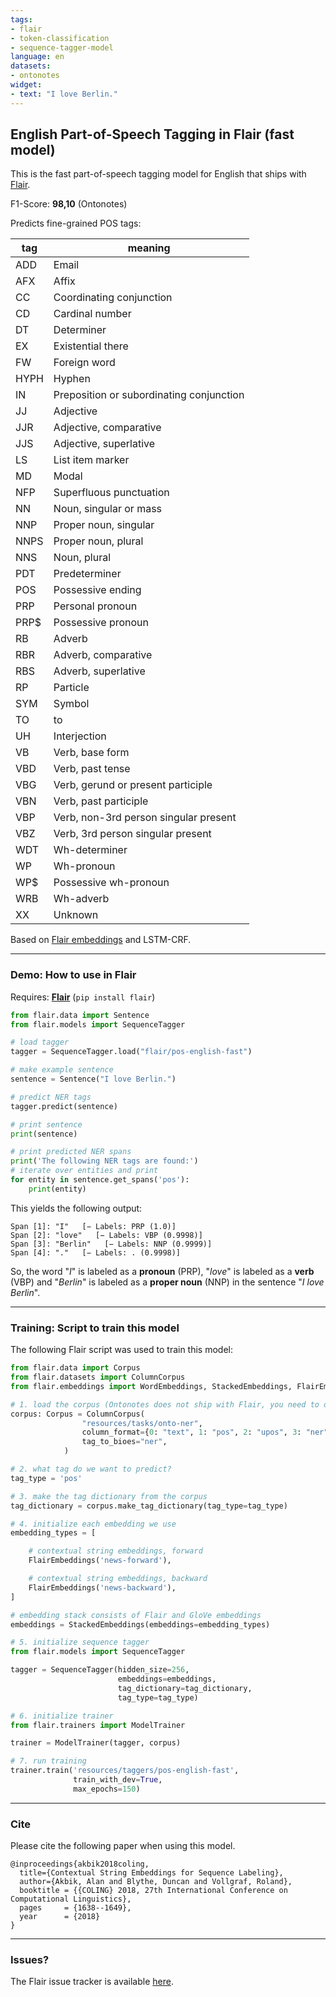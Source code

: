 ```yaml
---
tags:
- flair
- token-classification
- sequence-tagger-model
language: en
datasets:
- ontonotes
widget:
- text: "I love Berlin."
---
```


## English Part-of-Speech Tagging in Flair (fast model)

This is the fast part-of-speech tagging model for English that ships with [Flair](https://github.com/flairNLP/flair/).

F1-Score: **98,10** (Ontonotes)

Predicts fine-grained POS tags:

| **tag**                        | **meaning** |
|---------------------------------|-----------|
|ADD        | Email |
|AFX        | Affix |
|CC         | Coordinating conjunction  |
|CD         | Cardinal number |
|DT         | Determiner |
|EX         | Existential there |
|FW         | Foreign word |
|HYPH       | Hyphen |
|IN        | Preposition or subordinating conjunction |
|JJ         | Adjective |
|JJR        |Adjective, comparative |
|JJS        | Adjective, superlative |
|LS         | List item marker  |
|MD         | Modal |
|NFP        | Superfluous punctuation |
|NN        | Noun, singular or mass |
|NNP        |Proper noun, singular |
|NNPS       | Proper noun, plural |
|NNS        |Noun, plural |
|PDT        | Predeterminer |
|POS        | Possessive ending |
|PRP        | Personal pronoun |
|PRP$       | Possessive pronoun |
|RB         | Adverb |
|RBR        | Adverb, comparative |
|RBS        | Adverb, superlative |
|RP         | Particle |
|SYM        | Symbol |
|TO         | to |
|UH         | Interjection |
|VB         | Verb, base form |
|VBD       | Verb, past tense |
|VBG        | Verb, gerund or present participle |
|VBN        | Verb, past participle |
|VBP        | Verb, non-3rd person singular present |
|VBZ        | Verb, 3rd person singular present |
|WDT        | Wh-determiner |
|WP        | Wh-pronoun |
|WP$        | Possessive wh-pronoun |
|WRB        | Wh-adverb |
|XX         | Unknown |



Based on [Flair embeddings](https://www.aclweb.org/anthology/C18-1139/) and LSTM-CRF.

---

### Demo: How to use in Flair

Requires: **[Flair](https://github.com/flairNLP/flair/)** (`pip install flair`)

```python
from flair.data import Sentence
from flair.models import SequenceTagger

# load tagger
tagger = SequenceTagger.load("flair/pos-english-fast")

# make example sentence
sentence = Sentence("I love Berlin.")

# predict NER tags
tagger.predict(sentence)

# print sentence
print(sentence)

# print predicted NER spans
print('The following NER tags are found:')
# iterate over entities and print
for entity in sentence.get_spans('pos'):
    print(entity)

```

This yields the following output:
```
Span [1]: "I"   [− Labels: PRP (1.0)]
Span [2]: "love"   [− Labels: VBP (0.9998)]
Span [3]: "Berlin"   [− Labels: NNP (0.9999)]
Span [4]: "."   [− Labels: . (0.9998)]

```

So, the word "*I*" is labeled as a **pronoun** (PRP),  "*love*" is labeled as a **verb** (VBP) and "*Berlin*" is labeled as a **proper noun** (NNP) in the sentence "*I love Berlin*". 


---

### Training: Script to train this model

The following Flair script was used to train this model: 

```python
from flair.data import Corpus
from flair.datasets import ColumnCorpus
from flair.embeddings import WordEmbeddings, StackedEmbeddings, FlairEmbeddings

# 1. load the corpus (Ontonotes does not ship with Flair, you need to download and reformat into a column format yourself)
corpus: Corpus = ColumnCorpus(
                "resources/tasks/onto-ner",
                column_format={0: "text", 1: "pos", 2: "upos", 3: "ner"},
                tag_to_bioes="ner",
            )

# 2. what tag do we want to predict?
tag_type = 'pos'

# 3. make the tag dictionary from the corpus
tag_dictionary = corpus.make_tag_dictionary(tag_type=tag_type)

# 4. initialize each embedding we use
embedding_types = [

    # contextual string embeddings, forward
    FlairEmbeddings('news-forward'),

    # contextual string embeddings, backward
    FlairEmbeddings('news-backward'),
]

# embedding stack consists of Flair and GloVe embeddings
embeddings = StackedEmbeddings(embeddings=embedding_types)

# 5. initialize sequence tagger
from flair.models import SequenceTagger

tagger = SequenceTagger(hidden_size=256,
                        embeddings=embeddings,
                        tag_dictionary=tag_dictionary,
                        tag_type=tag_type)

# 6. initialize trainer
from flair.trainers import ModelTrainer

trainer = ModelTrainer(tagger, corpus)

# 7. run training
trainer.train('resources/taggers/pos-english-fast',
              train_with_dev=True,
              max_epochs=150)
```



---

### Cite

Please cite the following paper when using this model.

```
@inproceedings{akbik2018coling,
  title={Contextual String Embeddings for Sequence Labeling},
  author={Akbik, Alan and Blythe, Duncan and Vollgraf, Roland},
  booktitle = {{COLING} 2018, 27th International Conference on Computational Linguistics},
  pages     = {1638--1649},
  year      = {2018}
}
```

---

### Issues?

The Flair issue tracker is available [here](https://github.com/flairNLP/flair/issues/).
